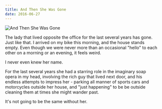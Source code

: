 ```yaml
---
title: And Then She Was Gone
date: 2016-06-27
---
```


![And Then She Was Gone](https://source.unsplash.com/cckf4TsHAuw/1600x900)

The lady that lived opposite the office for the last several years has gone. Just like that. I arrived on my bike this morning, and the house stands empty. Even though we were never more than an occasional "hello" to each other on a morning or an evening, it feels weird.

I never even knew her name.

For the last several years she had a starring role in the imaginary soap opera in my head, involving the rich guy that lived next door, and his endless attempts to impress her - parking all manner of sports cars and motorcycles outside her house, and "just happening" to be be outside cleaning them at times she might wander past.

It's not going to be the same without her.